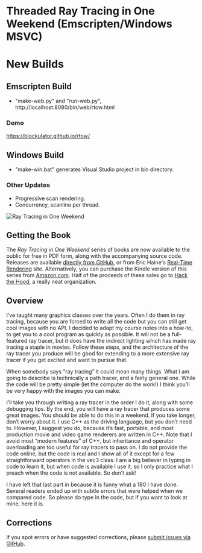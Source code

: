 Threaded Ray Tracing in One Weekend (Emscripten/Windows MSVC)
====================================================================================================

# New Builds

## Emscripten Build
* "make-web.py" and "run-web.py", http://localhost:8080/bin/web/rtow.html

### Demo

https://blockulator.github.io/rtow/

## Windows Build
* "make-win.bat" generates Visual Studio project in bin directory.

### Other Updates

* Progressive scan rendering.
* Concurrency, scanline per thread.

![Ray Tracing in One Weekend](./RTOneWeekend.jpg)

## Getting the Book
The _Ray Tracing in One Weekend_ series of books are now available to the public for free in PDF
form, along with the accompanying source code. Releases are available [directly from GitHub], or
from Eric Haine's [Real-Time Rendering] site. Alternatively, you can purchase the Kindle version of
this series from [Amazon.com]. Half of the proceeds of these sales go to [Hack the Hood], a really
neat organization.

## Overview
I’ve taught many graphics classes over the years. Often I do them in ray tracing, because you
are forced to write all the code but you can still get cool images with no API. I decided to adapt
my course notes into a how-to, to get you to a cool program as quickly as possible. It will not be
a full-featured ray tracer, but it does have the indirect lighting which has made ray tracing a
staple in movies. Follow these steps, and the architecture of the ray tracer you produce will be
good for extending to a more extensive ray tracer if you get excited and want to pursue that.

When somebody says “ray tracing” it could mean many things. What I am going to describe is
technically a path tracer, and a fairly general one. While the code will be pretty simple (let the
computer do the work!) I think you’ll be very happy with the images you can make.

I’ll take you through writing a ray tracer in the order I do it, along with some debugging tips. By
the end, you will have a ray tracer that produces some great images. You should be able to do
this in a weekend. If you take longer, don’t worry about it. I use C++ as the driving language,
but you don’t need to. However, I suggest you do, because it’s fast, portable, and most
production movie and video game renderers are written in C++. Note that I avoid most “modern
features” of C++, but inheritance and operator overloading are too useful for ray tracers to pass
on. I do not provide the code online, but the code is real and I show all of it except for a few
straightforward operators in the vec3 class. I am a big believer in typing in code to learn it, but
when code is available I use it, so I only practice what I preach when the code is not available.
So don’t ask!

I have left that last part in because it is funny what a 180 I have done. Several readers ended
up with subtle errors that were helped when we compared code. So please do type in the
code, but if you want to look at mine, here it is.

## Corrections
If you spot errors or have suggested corrections, please [submit issues via GitHub].



[Amazon.com]:           https://amazon.com/dp/B01B5AODD8
[directly from GitHub]:     https://github.com/petershirley/raytracinginoneweekend/releases/
[Hack the Hood]:        http://www.hackthehood.org
[Real-Time Rendering]:  http://www.realtimerendering.com/#books-small-table
[submit issues via GitHub]: https://github.com/petershirley/raytracinginoneweekend/issues/
